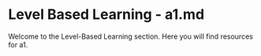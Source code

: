 # Level Based Learning - a1.md
Welcome to the Level-Based Learning section. Here you will find resources for a1.
